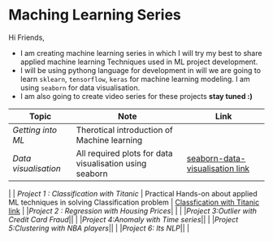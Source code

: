 # Maching Learning Series

Hi Friends,

* I am creating machine learning series in which I will try my best to share applied machine learning Techniques used in ML project development. 
* I will be using pythong language for development in will we are going to learn `sklearn`, `tensorflow`, `keras` for machine learning modeling. I am using `seaborn` for data visualisation.
* I am also going to create video series for these projects **stay tuned :)**

|Topic|Note|Link|
| ------ | ------ | ------ |
| *Getting into ML* | Therotical introduction of Machine learning|  |
| *Data visualisation* | All required plots for data visualisation using seaborn|[seaborn-data-visualisation link](https://github.com/AshayKing/machine-learning-project-series/tree/master/seaborn-data-visualisation)
  |
| *Project 1 : Classification with Titanic* | Practical Hands-on about applied ML techniques in solving Classification problem | [Classfication with Titanic link](https://github.com/AshayKing/machine-learning-project-series/tree/master/Classification%20with%20Titanic)
 |
|*Project 2 : Regression with Housing Prices*|  | |
|*Project 3:Outlier with Credit Card Fraud*|| |
|*Project 4:Anomaly with Time series*|| |
|*Project 5:Clustering with NBA players*|| |
|*Project 6: Its NLP*|| |


